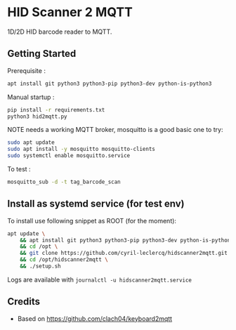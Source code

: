 # HID Scanner 2 MQTT

1D/2D HID barcode reader to MQTT.

## Getting Started

Prerequisite :

```bash
apt install git python3 python3-pip python3-dev python-is-python3
```

Manual startup :

```bash
pip install -r requirements.txt
python3 hid2mqtt.py
```

NOTE needs a working MQTT broker, mosquitto is a good basic one to try:

```bash
sudo apt update
sudo apt install -y mosquitto mosquitto-clients
sudo systemctl enable mosquitto.service
```

To test :

```bash
mosquitto_sub -d -t tag_barcode_scan
```

## Install as systemd service (for test env)

To install use following snippet as ROOT (for the moment):

```bash
apt update \
    && apt install git python3 python3-pip python3-dev python-is-python3 \
    && cd /opt \
    && git clone https://github.com/cyril-leclercq/hidscanner2mqtt.git \
    && cd /opt/hidscanner2mqtt \
    && ./setup.sh
```

Logs are available with `journalctl -u hidscanner2mqtt.service`

## Credits

- Based on https://github.com/clach04/keyboard2mqtt

